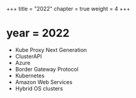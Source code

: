 +++
title = "2022"
chapter = true
weight = 4
+++

# year = 2022 

* Kube Proxy Next Generation
* ClusterAPI 
* Azure
* Border Gateway Protocol
* Kubernetes
* Amazon Web Services
* Hybrid OS clusters

